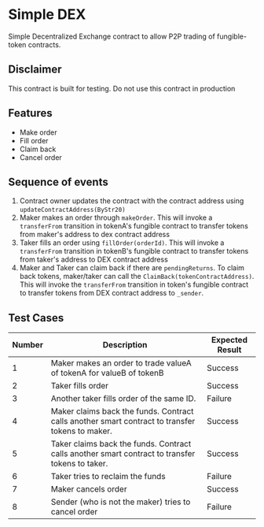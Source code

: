 # Simple DEX
Simple Decentralized Exchange contract to allow P2P trading of fungible-token contracts.

## Disclaimer
This contract is built for testing. Do not use this contract in production

## Features
* Make order
* Fill order
* Claim back
* Cancel order


## Sequence of events
1. Contract owner updates the contract with the contract address using `updateContractAddress(ByStr20)`
2. Maker makes an order through `makeOrder`. This will invoke a `transferFrom` transition in tokenA's fungible contract to transfer tokens from maker's address to dex contract address
3. Taker fills an order using `fillOrder(orderId)`. This will invoke a `transferFrom` transition in tokenB's fungible contract to transfer tokens from taker's address to DEX contract address
4. Maker and Taker can claim back if there are `pendingReturns`. To claim back tokens, maker/taker can call the `ClaimBack(tokenContractAddress)`. This will invoke the `transferFrom` transition in token's fungible contract to transfer tokens from DEX contract address to `_sender`.

## Test Cases

| Number | Description | Expected Result |
|---|---|---|
|1| Maker makes an order to trade valueA of tokenA for valueB of tokenB | Success |
|2| Taker fills order | Success |
|3| Another taker fills order of the same ID. | Failure |
|4| Maker claims back the funds. Contract calls another smart contract to transfer tokens to maker. | Success |
|5| Taker claims back the funds. Contract calls another smart contract to transfer tokens to taker. | Success |
|6| Taker tries to reclaim the funds | Failure |
|7| Maker cancels order | Success |
|8| Sender (who is not the maker) tries to cancel order | Failure |

